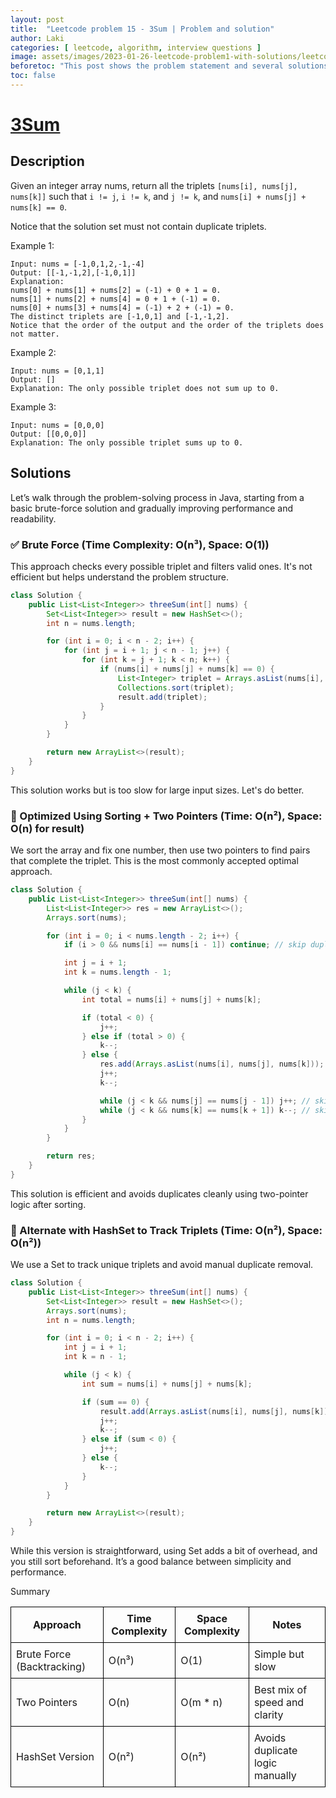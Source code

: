 ```yaml
---
layout: post
title:  "Leetcode problem 15 - 3Sum | Problem and solution"
author: Laki
categories: [ leetcode, algorithm, interview questions ]
image: assets/images/2023-01-26-leetcode-problem1-with-solutions/leetcode_meme1.png
beforetoc: "This post shows the problem statement and several solutions for leetcode 3Sum problem"
toc: false
---
```


# [3Sum](https://leetcode.com/problems/3sum/)

## Description

Given an integer array nums, return all the triplets `[nums[i], nums[j], nums[k]]` such that `i != j`, `i != k`, and `j != k`, and `nums[i] + nums[j] + nums[k] == 0`.

Notice that the solution set must not contain duplicate triplets.

Example 1:
```
Input: nums = [-1,0,1,2,-1,-4]
Output: [[-1,-1,2],[-1,0,1]]
Explanation: 
nums[0] + nums[1] + nums[2] = (-1) + 0 + 1 = 0.
nums[1] + nums[2] + nums[4] = 0 + 1 + (-1) = 0.
nums[0] + nums[3] + nums[4] = (-1) + 2 + (-1) = 0.
The distinct triplets are [-1,0,1] and [-1,-1,2].
Notice that the order of the output and the order of the triplets does not matter.
```
Example 2:
```
Input: nums = [0,1,1]
Output: []
Explanation: The only possible triplet does not sum up to 0.
```
Example 3:
```
Input: nums = [0,0,0]
Output: [[0,0,0]]
Explanation: The only possible triplet sums up to 0.
```

## Solutions
Let’s walk through the problem-solving process in Java, starting from a basic brute-force solution and gradually improving performance and readability.

### ✅ Brute Force (Time Complexity: O(n³), Space: O(1))
This approach checks every possible triplet and filters valid ones. It's not efficient but helps understand the problem structure.

```java
class Solution {
    public List<List<Integer>> threeSum(int[] nums) {
        Set<List<Integer>> result = new HashSet<>();
        int n = nums.length;

        for (int i = 0; i < n - 2; i++) {
            for (int j = i + 1; j < n - 1; j++) {
                for (int k = j + 1; k < n; k++) {
                    if (nums[i] + nums[j] + nums[k] == 0) {
                        List<Integer> triplet = Arrays.asList(nums[i], nums[j], nums[k]);
                        Collections.sort(triplet);
                        result.add(triplet);
                    }
                }
            }
        }

        return new ArrayList<>(result);
    }
}
```
This solution works but is too slow for large input sizes. Let's do better.

### 🚀 Optimized Using Sorting + Two Pointers (Time: O(n²), Space: O(n) for result)
We sort the array and fix one number, then use two pointers to find pairs that complete the triplet. This is the most commonly accepted optimal approach.

```java
class Solution {
    public List<List<Integer>> threeSum(int[] nums) {
        List<List<Integer>> res = new ArrayList<>();
        Arrays.sort(nums);

        for (int i = 0; i < nums.length - 2; i++) {
            if (i > 0 && nums[i] == nums[i - 1]) continue; // skip duplicates

            int j = i + 1;
            int k = nums.length - 1;

            while (j < k) {
                int total = nums[i] + nums[j] + nums[k];

                if (total < 0) {
                    j++;
                } else if (total > 0) {
                    k--;
                } else {
                    res.add(Arrays.asList(nums[i], nums[j], nums[k]));
                    j++;
                    k--;

                    while (j < k && nums[j] == nums[j - 1]) j++; // skip duplicates
                    while (j < k && nums[k] == nums[k + 1]) k--; // skip duplicates
                }
            }
        }

        return res;
    }
}
```
This solution is efficient and avoids duplicates cleanly using two-pointer logic after sorting.

### 🧩 Alternate with HashSet to Track Triplets (Time: O(n²), Space: O(n²))
We use a Set to track unique triplets and avoid manual duplicate removal.

```java
class Solution {
    public List<List<Integer>> threeSum(int[] nums) {
        Set<List<Integer>> result = new HashSet<>();
        Arrays.sort(nums);
        int n = nums.length;

        for (int i = 0; i < n - 2; i++) {
            int j = i + 1;
            int k = n - 1;

            while (j < k) {
                int sum = nums[i] + nums[j] + nums[k];

                if (sum == 0) {
                    result.add(Arrays.asList(nums[i], nums[j], nums[k]));
                    j++;
                    k--;
                } else if (sum < 0) {
                    j++;
                } else {
                    k--;
                }
            }
        }

        return new ArrayList<>(result);
    }
}
```
While this version is straightforward, using Set adds a bit of overhead, and you still sort beforehand. It’s a good balance between simplicity and performance.

Summary

<table style="border-collapse: collapse; width: 100%;">
  <thead>
    <tr>
      <th style="border: 1px solid black; padding: 8px;">Approach</th>
      <th style="border: 1px solid black; padding: 8px;">Time Complexity</th>
      <th style="border: 1px solid black; padding: 8px;">Space Complexity</th>
      <th style="border: 1px solid black; padding: 8px;">Notes</th>
    </tr>
  </thead>
  <tbody>
    <tr>
      <td style="border: 1px solid black; padding: 8px;">Brute Force (Backtracking)</td>
      <td style="border: 1px solid black; padding: 8px;">O(n³)</td>
      <td style="border: 1px solid black; padding: 8px;">O(1)</td>
      <td style="border: 1px solid black; padding: 8px;">Simple but slow</td>
    </tr>
    <tr>
      <td style="border: 1px solid black; padding: 8px;">Two Pointers</td>
      <td style="border: 1px solid black; padding: 8px;">O(n)</td>
      <td style="border: 1px solid black; padding: 8px;">O(m * n)</td>
      <td style="border: 1px solid black; padding: 8px;">Best mix of speed and clarity</td>
    </tr>
    <tr>
      <td style="border: 1px solid black; padding: 8px;">HashSet Version</td>
      <td style="border: 1px solid black; padding: 8px;">O(n²)</td>
      <td style="border: 1px solid black; padding: 8px;">O(n²)</td>
      <td style="border: 1px solid black; padding: 8px;">Avoids duplicate logic manually</td>
    </tr>
  </tbody>
</table>